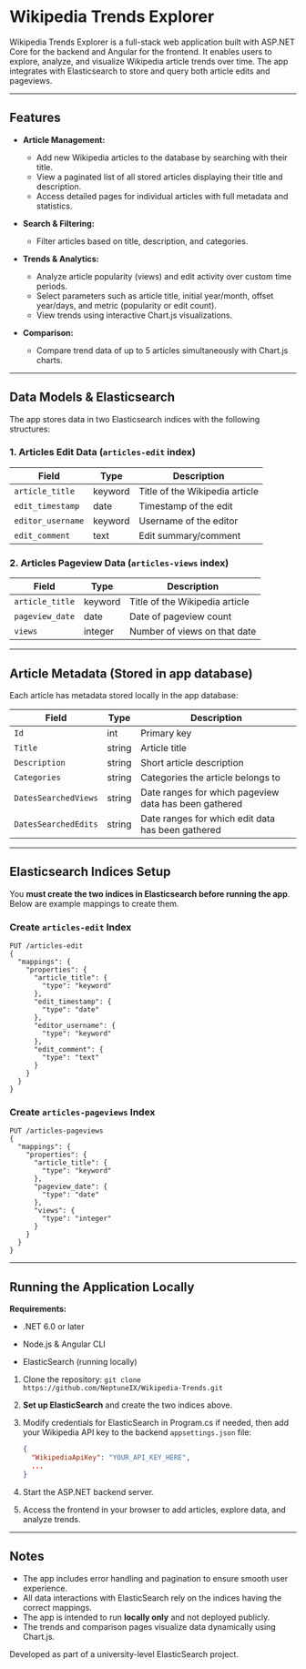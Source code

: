 # Wikipedia Trends Explorer

Wikipedia Trends Explorer is a full-stack web application built with ASP.NET Core for the backend and Angular for the frontend. It enables users to explore, analyze, and visualize Wikipedia article trends over time. The app integrates with Elasticsearch to store and query both article edits and pageviews.

---

## Features

- **Article Management:**  
  - Add new Wikipedia articles to the database by searching with their title.  
  - View a paginated list of all stored articles displaying their title and description.  
  - Access detailed pages for individual articles with full metadata and statistics.

- **Search & Filtering:**  
  - Filter articles based on title, description, and categories.

- **Trends & Analytics:**  
  - Analyze article popularity (views) and edit activity over custom time periods.  
  - Select parameters such as article title, initial year/month, offset year/days, and metric (popularity or edit count).  
  - View trends using interactive Chart.js visualizations.

- **Comparison:**  
  - Compare trend data of up to 5 articles simultaneously with Chart.js charts.

---

## Data Models & Elasticsearch

The app stores data in two Elasticsearch indices with the following structures:

### 1. Articles Edit Data (`articles-edit` index)

| Field             | Type    | Description                     |
|-------------------|---------|--------------------------------|
| `article_title`   | keyword | Title of the Wikipedia article  |
| `edit_timestamp`  | date    | Timestamp of the edit           |
| `editor_username` | keyword | Username of the editor          |
| `edit_comment`    | text    | Edit summary/comment            |

### 2. Articles Pageview Data (`articles-views` index)

| Field           | Type    | Description                     |
|-----------------|---------|--------------------------------|
| `article_title` | keyword | Title of the Wikipedia article |
| `pageview_date` | date    | Date of pageview count          |
| `views`         | integer | Number of views on that date    |

---

## Article Metadata (Stored in app database)

Each article has metadata stored locally in the app database:

| Field               | Type   | Description                                                  |
|---------------------|--------|--------------------------------------------------------------|
| `Id`                | int    | Primary key                                                  |
| `Title`             | string | Article title                                               |
| `Description`       | string | Short article description                                   |
| `Categories`        | string | Categories the article belongs to                           |
| `DatesSearchedViews`| string | Date ranges for which pageview data has been gathered       |
| `DatesSearchedEdits`| string | Date ranges for which edit data has been gathered           |

---

## Elasticsearch Indices Setup

You **must create the two indices in Elasticsearch before running the app**. Below are example mappings to create them.

### Create `articles-edit` Index

    PUT /articles-edit
    {
      "mappings": {
        "properties": {
          "article_title": {
            "type": "keyword"
          },
          "edit_timestamp": {
            "type": "date"
          },
          "editor_username": {
            "type": "keyword"
          },
          "edit_comment": {
            "type": "text"
          }
        }
      }
    }

### Create `articles-pageviews` Index

    PUT /articles-pageviews
    {
      "mappings": {
        "properties": {
          "article_title": {
            "type": "keyword"
          },
          "pageview_date": {
            "type": "date"
          },
          "views": {
            "type": "integer"
          }
        }
      }
    }

---

## Running the Application Locally

**Requirements:**

- .NET 6.0 or later

- Node.js & Angular CLI

- ElasticSearch (running locally)

1. Clone the repository:
    ```git clone https://github.com/NeptuneIX/Wikipedia-Trends.git```
1. **Set up ElasticSearch** and create the two indices above.  
2. Modify credentials for ElasticSearch in Program.cs if needed, then add your Wikipedia API key to the backend `appsettings.json` file:

    ```json
    {
      "WikipediaApiKey": "YOUR_API_KEY_HERE",
      ...
    }
    ```

3. Start the ASP.NET backend server.  
5. Access the frontend in your browser to add articles, explore data, and analyze trends.

---

## Notes

- The app includes error handling and pagination to ensure smooth user experience.  
- All data interactions with ElasticSearch rely on the indices having the correct mappings.  
- The app is intended to run **locally only** and not deployed publicly.  
- The trends and comparison pages visualize data dynamically using Chart.js.

Developed as part of a university-level ElasticSearch project.

